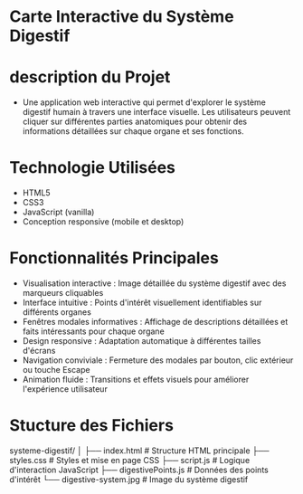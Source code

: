 # Carte Interactive du Système Digestif

# description du Projet

- Une application web interactive qui permet d'explorer le système digestif humain à travers une interface visuelle. Les utilisateurs peuvent cliquer sur différentes parties anatomiques pour obtenir des informations détaillées sur chaque organe et ses fonctions.


# Technologie Utilisées 

- HTML5
- CSS3
- JavaScript (vanilla)
- Conception responsive (mobile et desktop)


# Fonctionnalités Principales

- Visualisation interactive : Image détaillée du système digestif avec des marqueurs cliquables
- Interface intuitive : Points d'intérêt visuellement identifiables sur différents organes
- Fenêtres modales informatives : Affichage de descriptions détaillées et faits intéressants pour chaque organe
- Design responsive : Adaptation automatique à différentes tailles d'écrans
- Navigation conviviale : Fermeture des modales par bouton, clic extérieur ou touche Escape
- Animation fluide : Transitions et effets visuels pour améliorer l'expérience utilisateur


# Stucture des Fichiers

systeme-digestif/
│
├── index.html          # Structure HTML principale
├── styles.css          # Styles et mise en page CSS
├── script.js           # Logique d'interaction JavaScript 
├── digestivePoints.js  # Données des points d'intérêt
└── digestive-system.jpg # Image du système digestif

